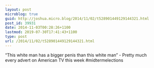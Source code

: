 ```yaml
---
layout: post
microblog: true
guid: http://joshua.micro.blog/2014/11/02/t528901449129144321.html
post_id: 39931
date: 2014-11-03T00:28:26+1100
lastmod: 2019-07-30T17:41:43+1100
type: post
url: /2014/11/02/t528901449129144321.html
---
```

“This white man has a bigger penis than this white man” - Pretty much every advert on American TV this week #midtermelections
